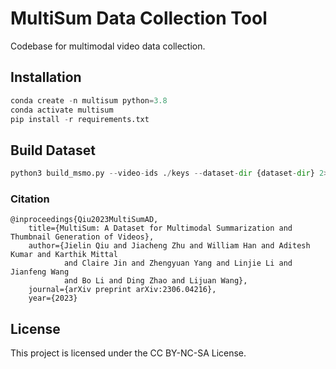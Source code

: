 # MultiSum Data Collection Tool

Codebase for multimodal video data collection. 

## Installation

```python
conda create -n multisum python=3.8
conda activate multisum
pip install -r requirements.txt
```

## Build Dataset

```python
python3 build_msmo.py --video-ids ./keys --dataset-dir {dataset-dir} 2>&1 | tee "$HOME/build$(($(ls $HOME | wc -l)-3)).log"
```

### Citation

```
@inproceedings{Qiu2023MultiSumAD,
    title={MultiSum: A Dataset for Multimodal Summarization and Thumbnail Generation of Videos},
    author={Jielin Qiu and Jiacheng Zhu and William Han and Aditesh Kumar and Karthik Mittal
            and Claire Jin and Zhengyuan Yang and Linjie Li and Jianfeng Wang
            and Bo Li and Ding Zhao and Lijuan Wang},
    journal={arXiv preprint arXiv:2306.04216},
    year={2023}
```

## License

This project is licensed under the CC BY-NC-SA License.
